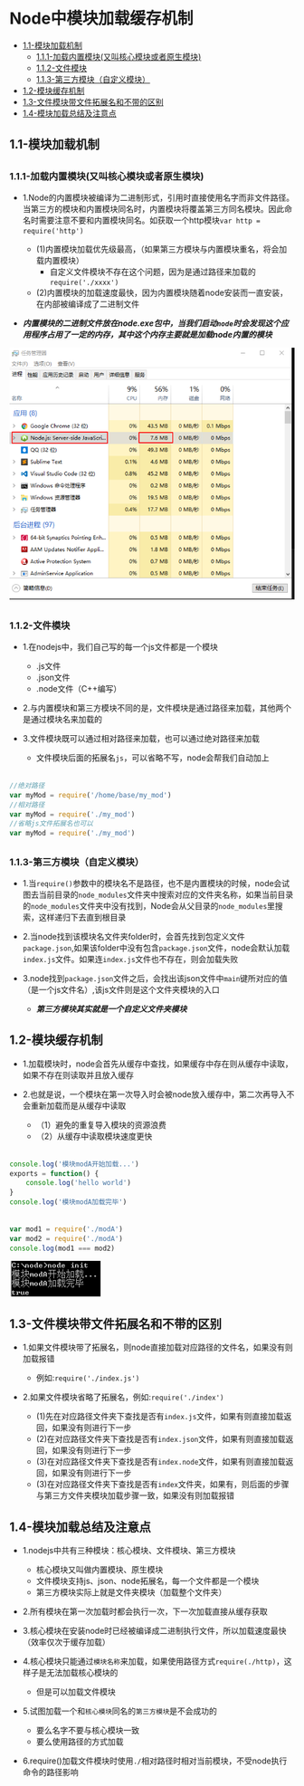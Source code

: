 # Node中模块加载缓存机制

* [1.1-模块加载机制](#1.1)
    * [1.1.1-加载内置模块(又叫核心模块或者原生模块)](#1.1.1)
    * [1.1.2-文件模块](#1.1.2)
    * [1.1.3-第三方模块（自定义模块）](#1.1.3)
* [1.2-模块缓存机制](#1.2)
* [1.3-文件模块带文件拓展名和不带的区别](#1.3)
* [1.4-模块加载总结及注意点](#1.4)


## <h2 id=1.1>1.1-模块加载机制</h2>

## <h3 id=1.1.1>1.1.1-加载内置模块(又叫核心模块或者原生模块)</h3>

* 1.Node的内置模块被编译为二进制形式，引用时直接使用名字而非文件路径。当第三方的模块和内置模块同名时，内置模块将覆盖第三方同名模块。因此命名时需要注意不要和内置模块同名。如获取一个http模块`var http = require('http')`
    * (1)内置模块加载优先级最高，（如果第三方模块与内置模块重名，将会加载内置模块）
        * 自定义文件模块不存在这个问题，因为是通过路径来加载的`require('./xxxx')`
    * (2)内置模块的加载速度最快，因为内置模块随着node安装而一直安装，在内部被编译成了二进制文件

* ***内置模块的二进制文件放在node.exe包中，当我们启动`node`时会发现这个应用程序占用了一定的内存，其中这个内存主要就是加载node内置的模块***

![](images/0601.png)

## <h3 id=1.1.2>1.1.2-文件模块</h3>

* 1.在nodejs中，我们自己写的每一个js文件都是一个模块
    * .js文件
    * .json文件
    * .node文件（C++编写）

* 2.与内置模块和第三方模块不同的是，文件模块是通过路径来加载，其他两个是通过模块名来加载的

* 3.文件模块既可以通过相对路径来加载，也可以通过绝对路径来加载
    * 文件模块后面的拓展名`js`，可以省略不写，node会帮我们自动加上

```javascript

//绝对路径
var myMod = require('/home/base/my_mod')
//相对路径
var myMod = require('./my_mod')
//省略js文件拓展名也可以
var myMod = require('./my_mod')

```

## <h3 id=1.1.3>1.1.3-第三方模块（自定义模块）</h3>

* 1.当`require()`参数中的模块名不是路径，也不是内置模块的时候，node会试图去当前目录的`node_modules`文件夹中搜索对应的文件夹名称，如果当前目录的`node_modules`文件夹中没有找到，Node会从父目录的`node_modules`里搜索，这样递归下去直到根目录

* 2.当node找到该模块名文件夹folder时，会首先找到包定义文件`package.json`,如果该folder中没有包含`package.json`文件，node会默认加载`index.js`文件。如果连`index.js`文件也不存在，则会加载失败

* 3.node找到`package.json`文件之后，会找出该json文件中`main`键所对应的值（是一个js文件名）,该js文件则是这个文件夹模块的入口
    * ***第三方模块其实就是一个自定义文件夹模块***

## <h2 id=1.2>1.2-模块缓存机制</h2>

* 1.加载模块时，node会首先从缓存中查找，如果缓存中存在则从缓存中读取，如果不存在则读取并且放入缓存

* 2.也就是说，一个模块在第一次导入时会被node放入缓存中，第二次再导入不会重新加载而是从缓存中读取
    * （1）避免的重复导入模块的资源浪费
    * （2）从缓存中读取模块速度更快

```javascript

console.log('模块modA开始加载...')
exports = function() {
    console.log('hello world')
}
console.log('模块modA加载完毕')

```

```javascript

var mod1 = require('./modA')
var mod2 = require('./modA')
console.log(mod1 === mod2)

```

![](images/0602.png)

## <h2 id=1.3>1.3-文件模块带文件拓展名和不带的区别</h2>

* 1.如果文件模块带了拓展名，则node直接加载对应路径的文件名，如果没有则加载报错
    * 例如:`require('./index.js')`

* 2.如果文件模块省略了拓展名，例如:`require('./index')`
    * (1)先在对应路径文件夹下查找是否有`index.js`文件，如果有则直接加载返回，如果没有则进行下一步
    * (2)在对应路径文件夹下查找是否有`index.json`文件，如果有则直接加载返回，如果没有则进行下一步
    * (3)在对应路径文件夹下查找是否有`index.node`文件，如果有则直接加载返回，如果没有则进行下一步
    * (3)在对应路径文件夹下查找是否有`index`文件夹，如果有，则后面的步骤与第三方文件夹模块加载步骤一致，如果没有则加载报错


## <h2 id=1.4>1.4-模块加载总结及注意点</h2>

* 1.nodejs中共有三种模块：核心模块、文件模块、第三方模块
    * 核心模块又叫做内置模块、原生模块
    * 文件模块支持js、json、node拓展名，每一个文件都是一个模块
    * 第三方模块实际上就是文件夹模块（加载整个文件夹）

* 2.所有模块在第一次加载时都会执行一次，下一次加载直接从缓存获取

* 3.核心模块在安装node时已经被编译成二进制执行文件，所以加载速度最快（效率仅次于缓存加载）

* 4.核心模块只能通过`模块名称`来加载，如果使用路径方式`require(./http)`，这样子是无法加载核心模块的
    * 但是可以加载文件模块

* 5.试图加载一个和`核心模块`同名的`第三方模块`是不会成功的
    * 要么名字不要与核心模块一致
    * 要么使用路径的方式加载

* 6.require()加载文件模块时使用`./`相对路径时相对当前模块，不受node执行命令的路径影响

